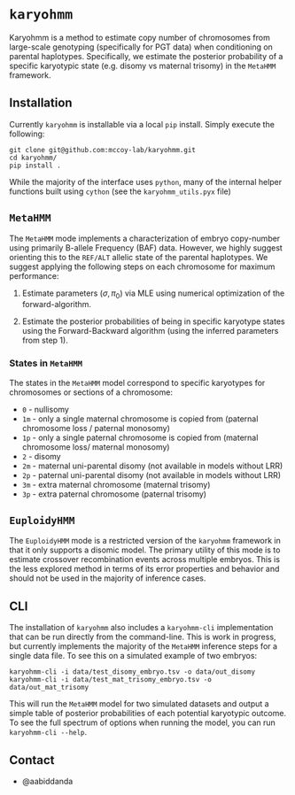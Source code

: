 # `karyohmm`

Karyohmm is a method to estimate copy number of chromosomes from large-scale genotyping (specifically for PGT data) when conditioning on parental haplotypes. Specifically, we estimate the posterior probability of a specific karyotypic state (e.g. disomy vs maternal trisomy) in the `MetaHMM` framework.

## Installation

Currently `karyohmm` is installable via a local `pip` install. Simply execute the following:

```
git clone git@github.com:mccoy-lab/karyohmm.git
cd karyohmm/
pip install .
```

While the majority of the interface uses `python`, many of the internal helper functions built using `cython` (see the `karyohmm_utils.pyx` file)


## `MetaHMM`

The `MetaHMM` mode implements a characterization of embryo copy-number using primarily B-allele Frequency (BAF) data. However, we highly suggest orienting this to the `REF/ALT` allelic state of the parental haplotypes. We suggest applying the following steps on each chromosome for maximum performance:

1. Estimate parameters ($\sigma, \pi_0$) via MLE using numerical optimization of the forward-algorithm.

2. Estimate the posterior probabilities of being in specific karyotype states using the Forward-Backward algorithm (using the inferred parameters from step 1).

### States in `MetaHMM`

The states in the `MetaHMM` model correspond to specific karyotypes for chromosomes or sections of a chromosome:

* `0` - nullisomy
* `1m` - only a single maternal chromosome is copied from (paternal chromosome loss / paternal monosomy)
* `1p` - only a single paternal chromosome is copied from (maternal chromosome loss/ maternal monosomy)
* `2` - disomy
* `2m` - maternal uni-parental disomy (not available in models without LRR)
* `2p` - paternal uni-parental disomy (not available in models without LRR)
* `3m` - extra maternal chromosome (maternal trisomy)
* `3p` - extra paternal chromosome (paternal trisomy)


## `EuploidyHMM`

The `EuploidyHMM` mode is a restricted version of the `karyohmm` framework in that it only supports a disomic model. The primary utility of this mode is to estimate crossover recombination events across multiple embryos. This is the less explored method in terms of its error properties and behavior and should not be used in the majority of inference cases.

## CLI

The installation of `karyohmm` also includes a `karyohmm-cli` implementation that can be run directly from the command-line. This is work in progress, but currently implements the majority of the `MetaHMM` inference steps for a single data file. To see this on a simulated example of two embryos:

```
karyohmm-cli -i data/test_disomy_embryo.tsv -o data/out_disomy
karyohmm-cli -i data/test_mat_trisomy_embryo.tsv -o data/out_mat_trisomy
```

This will run the `MetaHMM` model for two simulated datasets and output a simple table of posterior probabilities of each potential karyotypic outcome. To see the full spectrum of options when running the model, you can run `karyohmm-cli --help`.

## Contact

* @aabiddanda
